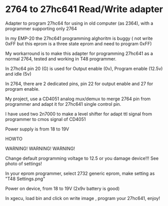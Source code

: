 # 2764 to 27hc641 Read/Write adapter

Adapter to program 27hc64 for using in old computer (as 2364), with a programmer supporting only 2764

In my EMP-20 the 27hc641 programming alghoritm is buggy ( not write 0xFF but this eprom is a three state eprom and need to program 0xFF)

My workarround is to make this adapter for programming 27hc641 as a normal 2764, tested and working in T48 programmer.

In 27hc64 pin 20 (G) is used for Output enable (0v), Program enable (12.5v) and idle (5v)

In 2764, there are 2 dedicated pins, pin 22 for output enable and 27 for program enable.

My project, use a CD4051 analog mux/demux to merge 2764 pin from programmer and adapt it for 27hc641 single control pin.

I have used two 2n7000 to make a level shifter for adapt ttl signal from programmer to cmos signal of CD4051

Power supply is from 18 to 19V

HOWTO

WARNING! WARNING! WARNING! 

Change default programming voltage to 12.5 or you damage device!!! See photo of settings!

In your eprom programmer, select 2732 generic eprom, make setting as "T48 Settings.png"

Power on device, from 18 to 19V (2x9v battery is good)

In xgecu, load bin and click on write image , program your 27hc641, enjoy!

 
